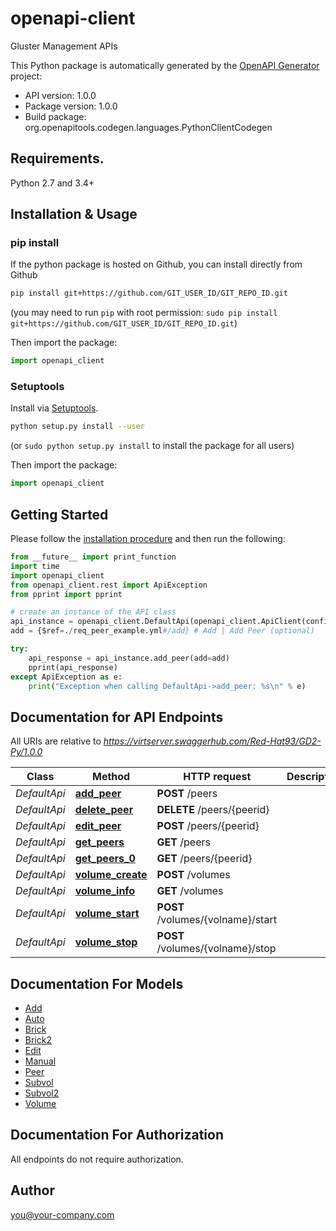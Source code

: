 # openapi-client
Gluster Management APIs

This Python package is automatically generated by the [OpenAPI Generator](https://openapi-generator.tech) project:

- API version: 1.0.0
- Package version: 1.0.0
- Build package: org.openapitools.codegen.languages.PythonClientCodegen

## Requirements.

Python 2.7 and 3.4+

## Installation & Usage
### pip install

If the python package is hosted on Github, you can install directly from Github

```sh
pip install git+https://github.com/GIT_USER_ID/GIT_REPO_ID.git
```
(you may need to run `pip` with root permission: `sudo pip install git+https://github.com/GIT_USER_ID/GIT_REPO_ID.git`)

Then import the package:
```python
import openapi_client 
```

### Setuptools

Install via [Setuptools](http://pypi.python.org/pypi/setuptools).

```sh
python setup.py install --user
```
(or `sudo python setup.py install` to install the package for all users)

Then import the package:
```python
import openapi_client
```

## Getting Started

Please follow the [installation procedure](#installation--usage) and then run the following:

```python
from __future__ import print_function
import time
import openapi_client
from openapi_client.rest import ApiException
from pprint import pprint

# create an instance of the API class
api_instance = openapi_client.DefaultApi(openapi_client.ApiClient(configuration))
add = {$ref=./req_peer_example.yml#/add} # Add | Add Peer (optional)

try:
    api_response = api_instance.add_peer(add=add)
    pprint(api_response)
except ApiException as e:
    print("Exception when calling DefaultApi->add_peer: %s\n" % e)

```

## Documentation for API Endpoints

All URIs are relative to *https://virtserver.swaggerhub.com/Red-Hat93/GD2-Py/1.0.0*

Class | Method | HTTP request | Description
------------ | ------------- | ------------- | -------------
*DefaultApi* | [**add_peer**](docs/DefaultApi.md#add_peer) | **POST** /peers | 
*DefaultApi* | [**delete_peer**](docs/DefaultApi.md#delete_peer) | **DELETE** /peers/{peerid} | 
*DefaultApi* | [**edit_peer**](docs/DefaultApi.md#edit_peer) | **POST** /peers/{peerid} | 
*DefaultApi* | [**get_peers**](docs/DefaultApi.md#get_peers) | **GET** /peers | 
*DefaultApi* | [**get_peers_0**](docs/DefaultApi.md#get_peers_0) | **GET** /peers/{peerid} | 
*DefaultApi* | [**volume_create**](docs/DefaultApi.md#volume_create) | **POST** /volumes | 
*DefaultApi* | [**volume_info**](docs/DefaultApi.md#volume_info) | **GET** /volumes | 
*DefaultApi* | [**volume_start**](docs/DefaultApi.md#volume_start) | **POST** /volumes/{volname}/start | 
*DefaultApi* | [**volume_stop**](docs/DefaultApi.md#volume_stop) | **POST** /volumes/{volname}/stop | 


## Documentation For Models

 - [Add](docs/Add.md)
 - [Auto](docs/Auto.md)
 - [Brick](docs/Brick.md)
 - [Brick2](docs/Brick2.md)
 - [Edit](docs/Edit.md)
 - [Manual](docs/Manual.md)
 - [Peer](docs/Peer.md)
 - [Subvol](docs/Subvol.md)
 - [Subvol2](docs/Subvol2.md)
 - [Volume](docs/Volume.md)


## Documentation For Authorization

 All endpoints do not require authorization.


## Author

you@your-company.com


